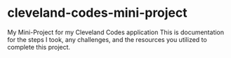 # cleveland-codes-mini-project
My Mini-Project for my Cleveland Codes application
This is documentation for the steps I took, any challenges, and the resources you utilized to complete this project.

